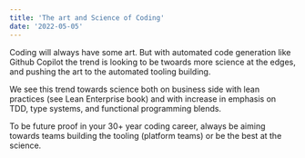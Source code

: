 ```yaml
---
title: 'The art and Science of Coding'
date: '2022-05-05'
---
```


Coding will always have some art. But with automated code generation like Github
Copilot the trend is looking to be twoards more science at the edges, and
pushing the art to the automated tooling building.

We see this trend towards science both on business side with lean practices (see
Lean Enterprise book) and with increase in emphasis on TDD, type systems, and
functional programming blends.

To be future proof in your 30+ year coding career, always be aiming towards
teams building the tooling (platform teams) or be the best at the science.
